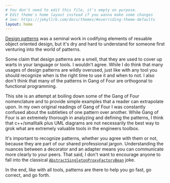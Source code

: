 ```yaml
---
# You don't need to edit this file, it's empty on purpose.
# Edit theme's home layout instead if you wanna make some changes
# See: https://jekyllrb.com/docs/themes/#overriding-theme-defaults
layout: home
---
```

[Design patterns](http://www.blackwasp.co.uk/gofpatterns.aspx) was a seminal work in codifying elements of resuable object oriented design, but it's dry and hard to understand for someone first venturing into the world of patterns.

Some claim that design patterns are a smell, that they are used to cover up warts in your language or tools. I wouldn't agree. While I do think that many usages of design patterns are wildly overused, just like with any tool you should recognize when is the right time to use it and when to not. I also don't think that many of the patterns in Gang of Four are orthogonal to functional programming.  

This site is an attempt at boiling down some of the Gang of Four nomenclature and to provide simple examples that a reader can extrapolate upon.  In my own original readings of Gang of Four I was constantly confused about the subtleties of one pattern over another.  While Gang of Four is an extremely thorough in analyzing and defining the patterns, I think that c++/smalltalk plus UML diagrams are not necessarily the best way to grok what are extremely valuable tools in the engineers toolbox.

It's important to recognize patterns, whether you agree with them or not, because they are part of our shared professional jargon.  Understanding the nuances between a decorator and an adapter means you can communicate more clearly to your peers.  That said, I don't want to encourage anyone to fall into the classical [`AbstractSingletonProxyFactoryBean`](http://docs.spring.io/spring/docs/2.5.x/javadoc-api/org/springframework/aop/framework/AbstractSingletonProxyFactoryBean.html) joke.  

In the end, like with all tools, patterns are there to help you go fast, go correct, and go forth.